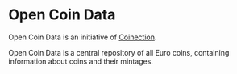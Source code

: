 # Open Coin Data

Open Coin Data is an initiative of <a href="https://coinection.eu" target="_blank">Coinection</a>.

Open Coin Data is a central repository of all Euro coins, containing information about coins and their mintages.
